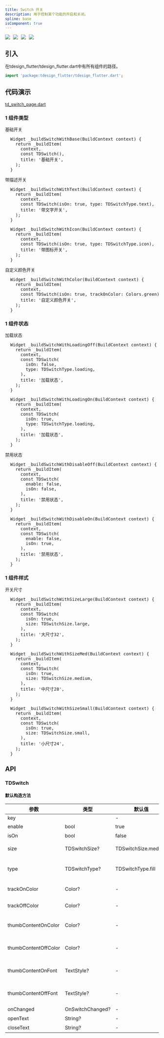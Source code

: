 ```yaml
---
title: Switch 开关
description: 用于控制某个功能的开启和关闭。
spline: base
isComponent: true
---
```


<span class="coverages-badge" style="margin-right: 10px"><img src="https://img.shields.io/badge/coverages%3A%20lines-100%25-blue" /></span><span class="coverages-badge" style="margin-right: 10px"><img src="https://img.shields.io/badge/coverages%3A%20functions-100%25-blue" /></span><span class="coverages-badge" style="margin-right: 10px"><img src="https://img.shields.io/badge/coverages%3A%20statements-100%25-blue" /></span><span class="coverages-badge" style="margin-right: 10px"><img src="https://img.shields.io/badge/coverages%3A%20branches-83%25-blue" /></span>
## 引入

在tdesign_flutter/tdesign_flutter.dart中有所有组件的路径。

```dart
import 'package:tdesign_flutter/tdesign_flutter.dart';
```

## 代码演示

[td_switch_page.dart](https://github.com/Tencent/tdesign-flutter/blob/main/tdesign-component/example/lib/page/td_switch_page.dart)

### 1 组件类型

基础开关
            
<td-code-block panel="Dart">

  <pre slot="Dart" lang="javascript">
  Widget _buildSwitchWithBase(BuildContext context) {
    return _buildItem(
      context,
      const TDSwitch(),
      title: '基础开关',
    );
  }</pre>

</td-code-block>
                                  

带描述开关
            
<td-code-block panel="Dart">

  <pre slot="Dart" lang="javascript">
  Widget _buildSwitchWithText(BuildContext context) {
    return _buildItem(
      context,
      const TDSwitch(isOn: true, type: TDSwitchType.text),
      title: '带文字开关',
    );
  }</pre>

</td-code-block>
                                  


            
<td-code-block panel="Dart">

  <pre slot="Dart" lang="javascript">
  Widget _buildSwitchWithIcon(BuildContext context) {
    return _buildItem(
      context,
      const TDSwitch(isOn: true, type: TDSwitchType.icon),
      title: '带图标开关',
    );
  }</pre>

</td-code-block>
                                  

自定义颜色开关
            
<td-code-block panel="Dart">

  <pre slot="Dart" lang="javascript">
  Widget _buildSwitchWithColor(BuildContext context) {
    return _buildItem(
      context,
      const TDSwitch(isOn: true, trackOnColor: Colors.green),
      title: '自定义颜色开关',
    );
  }</pre>

</td-code-block>
                                  
### 1 组件状态

加载状态
            
<td-code-block panel="Dart">

  <pre slot="Dart" lang="javascript">
  Widget _buildSwitchWithLoadingOff(BuildContext context) {
    return _buildItem(
      context,
      const TDSwitch(
        isOn: false,
        type: TDSwitchType.loading,
      ),
      title: '加载状态',
    );
  }</pre>

</td-code-block>
                                  


            
<td-code-block panel="Dart">

  <pre slot="Dart" lang="javascript">
  Widget _buildSwitchWithLoadingOn(BuildContext context) {
    return _buildItem(
      context,
      const TDSwitch(
        isOn: true,
        type: TDSwitchType.loading,
      ),
      title: '加载状态',
    );
  }</pre>

</td-code-block>
                                  

禁用状态
            
<td-code-block panel="Dart">

  <pre slot="Dart" lang="javascript">
  Widget _buildSwitchWithDisableOff(BuildContext context) {
    return _buildItem(
      context,
      const TDSwitch(
        enable: false,
        isOn: false,
      ),
      title: '禁用状态',
    );
  }</pre>

</td-code-block>
                                  


            
<td-code-block panel="Dart">

  <pre slot="Dart" lang="javascript">
  Widget _buildSwitchWithDisableOn(BuildContext context) {
    return _buildItem(
      context,
      const TDSwitch(
        enable: false,
        isOn: true,
      ),
      title: '禁用状态',
    );
  }</pre>

</td-code-block>
                                  
### 1 组件样式

开关尺寸
            
<td-code-block panel="Dart">

  <pre slot="Dart" lang="javascript">
  Widget _buildSwitchWithSizeLarge(BuildContext context) {
    return _buildItem(
      context,
      const TDSwitch(
        isOn: true,
        size: TDSwitchSize.large,
      ),
      title: '大尺寸32',
    );
  }</pre>

</td-code-block>
                                  


            
<td-code-block panel="Dart">

  <pre slot="Dart" lang="javascript">
  Widget _buildSwitchWithSizeMed(BuildContext context) {
    return _buildItem(
      context,
      const TDSwitch(
        isOn: true,
        size: TDSwitchSize.medium,
      ),
      title: '中尺寸28',
    );
  }</pre>

</td-code-block>
                                  


            
<td-code-block panel="Dart">

  <pre slot="Dart" lang="javascript">
  Widget _buildSwitchWithSizeSmall(BuildContext context) {
    return _buildItem(
      context,
      const TDSwitch(
        isOn: true,
        size: TDSwitchSize.small,
      ),
      title: '小尺寸24',
    );
  }</pre>

</td-code-block>
                                  


## API
### TDSwitch
#### 默认构造方法

| 参数 | 类型 | 默认值 | 说明 |
| --- | --- | --- | --- |
| key |  | - |  |
| enable | bool | true | 是否可点击 |
| isOn | bool | false | 是否打开 |
| size | TDSwitchSize? | TDSwitchSize.medium | 尺寸：大、中、小 |
| type | TDSwitchType? | TDSwitchType.fill | 类型：填充、文本、加载 |
| trackOnColor | Color? | - | 开启时轨道颜色 |
| trackOffColor | Color? | - | 关闭时轨道颜色 |
| thumbContentOnColor | Color? | - | 开启时ThumbView的颜色 |
| thumbContentOffColor | Color? | - | 关闭时ThumbView的颜色 |
| thumbContentOnFont | TextStyle? | - | 开启时ThumbView的字体样式 |
| thumbContentOffFont | TextStyle? | - | 关闭时ThumbView的字体样式 |
| onChanged | OnSwitchChanged? | - | 改变事件 |
| openText | String? | - | 打开文案 |
| closeText | String? | - | 关闭文案 |


  